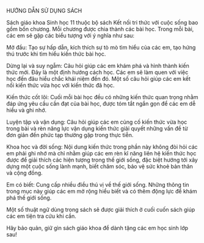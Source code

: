 HƯỚNG DẪN SỬ DỤNG SÁCH

Sách giáo khoa Sinh học 11 thuộc bộ sách Kết nối tri thức với cuộc sống bao gồm bốn chương. Mỗi chương được chia thành các bài học. Trong mỗi bài, các em sẽ gặp các biểu tượng với ý nghĩa như sau:

Mở đầu: Tạo sự hấp dẫn, kích thích sự tò mò tìm hiểu của các em, tạo hứng thú trước khi tìm hiểu kiến thức bài học.

Dừng lại và suy ngẫm: Câu hỏi giúp các em khám phá và hình thành kiến thức mới. Đây là một định hướng cách học. Các em sẽ làm quen với việc học đến đâu hiểu chắc khái niệm đến đó. Một số câu hỏi giúp các em kết nối kiến thức vừa học với kiến thức đã học.

Kiến thức cốt lõi: Cuối mỗi bài học đều có những kiến thức quan trọng nhằm đáp ứng yêu cầu cần đạt của bài học, được tóm tắt ngắn gọn để các em dễ hiểu và ghi nhớ.

Luyện tập và vận dụng: Câu hỏi giúp các em củng cố kiến thức vừa học trong bài và rèn năng lực vận dụng kiến thức giải quyết những vấn đề từ đơn giản đến phức tạp thường gặp trong thực tiễn.

Khoa học và đời sống: Nội dung kiến thức trong phần này không đòi hỏi các em phải ghi nhớ mà chỉ nhằm giúp các em rèn kĩ năng liên hệ kiến thức học được để giải thích các hiện tượng trong thế giới sống, đặc biệt hướng tới xây dựng một cuộc sống lành mạnh, biết chăm sóc, bảo vệ sức khoẻ bản thân và cộng đồng.

Em có biết: Cung cấp nhiều điều thú vị về thế giới sống. Những thông tin trong mục này giúp các em mở rộng hiểu biết và có thêm động lực để khám phá thế giới sống.

Một số thuật ngữ dùng trong sách sẽ được giải thích ở cuối cuốn sách giúp các em tiện tra cứu khi cần.

Hãy bảo quản, giữ gìn sách giáo khoa
để dành tặng các em học sinh lớp sau!